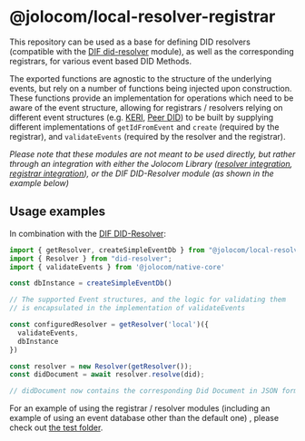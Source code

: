 # @jolocom/local-resolver-registrar
This repository can be used as a base for defining DID resolvers (compatible with the [DIF did-resolver](https://github.com/decentralized-identity/did-resolver) module), as well as the corresponding registrars, for various event based DID Methods.

The exported functions are agnostic to the structure of the underlying events, but rely on a number of functions being injected upon construction. These functions provide an implementation for operations which need to be aware of the event structure, allowing for registrars / resolvers relying on different event structures (e.g. [KERI](https://github.com/SmithSamuelM/Papers/blob/2a39bd7b99f39556bd9e204142a1f36c49372bd7/whitepapers/KERI_WP_2.x.web.pdf), [Peer DID](https://identity.foundation/peer-did-method-spec/index.html)) to be built by supplying different implementations of `getIdFromEvent` and `create` (required by the registrar), and `validateEvents` (required by the resolver and the registrar).

*Please note that these modules are not meant to be used directly, but rather through an integration with either the Jolocom Library ([resolver integration](https://github.com/jolocom/jolocom-lib/blob/next/ts/didMethods/local/resolver.ts#L22), [registrar integration](https://github.com/jolocom/jolocom-lib/blob/next/ts/didMethods/local/registrar.ts#L21)), or the DIF DID-Resolver module (as shown in the example below)*

## Usage examples
In combination with the [DIF DID-Resolver](https://github.com/decentralized-identity/did-resolver):

```typescript
import { getResolver, createSimpleEventDb } from "@jolocom/local-resolver-registrar";
import { Resolver } from "did-resolver";
import { validateEvents } from '@jolocom/native-core'

const dbInstance = createSimpleEventDb()

// The supported Event structures, and the logic for validating them
// is encapsulated in the implementation of validateEvents

const configuredResolver = getResolver('local')({
  validateEvents,
  dbInstance
})

const resolver = new Resolver(getResolver());
const didDocument = await resolver.resolve(did);

// didDocument now contains the corresponding Did Document in JSON form.
```

For an example of using the registrar / resolver modules (including an example of using an event database other than the default one) , please check out [the test folder](./tests).
